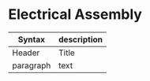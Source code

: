 # Electrical Assembly

| Syntax | description |
|---------|---------|
| Header | Title |
| paragraph | text |
